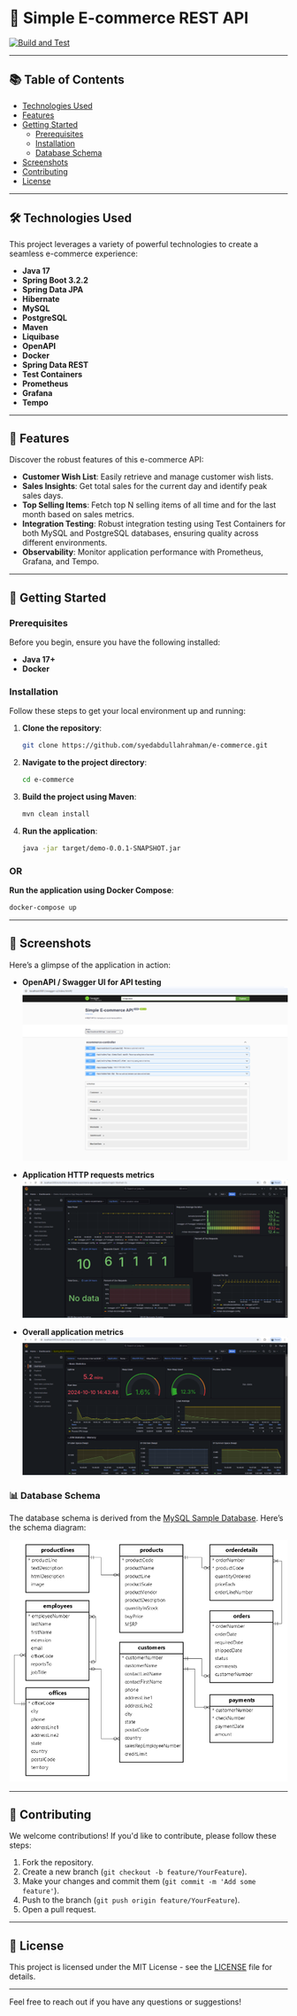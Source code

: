 # 🌟 Simple E-commerce REST API

[![Build and Test](https://github.com/syedabdullahrahman/e-commerce/actions/workflows/maven.yml/badge.svg)](https://github.com/syedabdullahrahman/e-commerce/actions/workflows/maven.yml)

---

## 📚 Table of Contents
- [Technologies Used](#technologies-used)
- [Features](#features)
- [Getting Started](#getting-started)
  - [Prerequisites](#prerequisites)
  - [Installation](#installation)
  - [Database Schema](#database-schema)
- [Screenshots](#screenshots)
- [Contributing](#contributing)
- [License](#license)

---

## 🛠️ Technologies Used

This project leverages a variety of powerful technologies to create a seamless e-commerce experience:

- **Java 17**
- **Spring Boot 3.2.2**
- **Spring Data JPA**
- **Hibernate**
- **MySQL**
- **PostgreSQL**
- **Maven**
- **Liquibase**
- **OpenAPI**
- **Docker**
- **Spring Data REST**
- **Test Containers**
- **Prometheus**
- **Grafana**
- **Tempo**

---

## 🚀 Features

Discover the robust features of this e-commerce API:

- **Customer Wish List**: Easily retrieve and manage customer wish lists.
- **Sales Insights**: Get total sales for the current day and identify peak sales days.
- **Top Selling Items**: Fetch top N selling items of all time and for the last month based on sales metrics.
- **Integration Testing**: Robust integration testing using Test Containers for both MySQL and PostgreSQL databases, ensuring quality across different environments.
- **Observability**: Monitor application performance with Prometheus, Grafana, and Tempo.

---

## 🏁 Getting Started

### Prerequisites

Before you begin, ensure you have the following installed:

- **Java 17+**
- **Docker**

### Installation

Follow these steps to get your local environment up and running:

1. **Clone the repository**:
   ```bash
   git clone https://github.com/syedabdullahrahman/e-commerce.git
   ```
2. **Navigate to the project directory**:
   ```bash
   cd e-commerce
   ```
3. **Build the project using Maven**:
   ```bash
   mvn clean install
   ```
4. **Run the application**:
   ```bash
   java -jar target/demo-0.0.1-SNAPSHOT.jar
   ```

### OR

**Run the application using Docker Compose**:
```bash
docker-compose up
```

---

## 📸 Screenshots

Here’s a glimpse of the application in action:

- **OpenAPI / Swagger UI for API testing**
  ![OpenAPI](screenshots/swagger-ui.PNG)

- **Application HTTP requests metrics**
  ![HTTP Metrics](screenshots/grafana-ecommerce-app-stat.PNG)

- **Overall application metrics**
  ![Overall Metrics](screenshots/grafana-spring-boot-stat.PNG)

### 📊 Database Schema

The database schema is derived from the [MySQL Sample Database](https://www.mysqltutorial.org/getting-started-with-mysql/mysql-sample-database/). Here’s the schema diagram:

![Database Schema](mysql-sample-database.png)

---

## 🤝 Contributing

We welcome contributions! If you'd like to contribute, please follow these steps:

1. Fork the repository.
2. Create a new branch (`git checkout -b feature/YourFeature`).
3. Make your changes and commit them (`git commit -m 'Add some feature'`).
4. Push to the branch (`git push origin feature/YourFeature`).
5. Open a pull request.

---

## 📝 License

This project is licensed under the MIT License - see the [LICENSE](LICENSE) file for details.

---

Feel free to reach out if you have any questions or suggestions!
